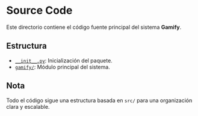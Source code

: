 # Source Code

Este directorio contiene el código fuente principal del sistema **Gamify**.

## Estructura
- [`__init__.py`](./__init__.py): Inicialización del paquete.
- [`gamify/`](./gamify): Módulo principal del sistema.

## Nota
Todo el código sigue una estructura basada en `src/` para una organización clara y escalable.
